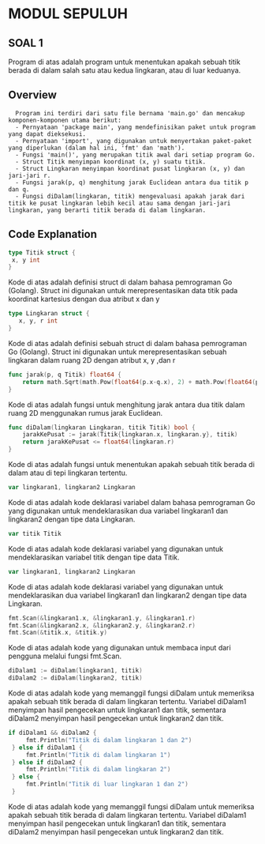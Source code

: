 # MODUL SEPULUH

## SOAL 1
Program di atas adalah program untuk menentukan apakah sebuah titik berada di dalam salah satu atau kedua lingkaran, atau di luar keduanya.
   
   ## Overview
      Program ini terdiri dari satu file bernama 'main.go' dan mencakup komponen-komponen utama berikut:
      - Pernyataan 'package main', yang mendefinisikan paket untuk program yang dapat dieksekusi.
      - Pernyataan 'import', yang digunakan untuk menyertakan paket-paket yang diperlukan (dalam hal ini, 'fmt' dan 'math').
      - Fungsi 'main()', yang merupakan titik awal dari setiap program Go.
      - Struct Titik menyimpan koordinat (x, y) suatu titik.
      - Struct Lingkaran menyimpan koordinat pusat lingkaran (x, y) dan jari-jari r.
      - Fungsi jarak(p, q) menghitung jarak Euclidean antara dua titik p dan q.
      - Fungsi diDalam(lingkaran, titik) mengevaluasi apakah jarak dari titik ke pusat lingkaran lebih kecil atau sama dengan jari-jari lingkaran, yang berarti titik berada di dalam lingkaran.
      
   ## Code Explanation
   ```go
   type Titik struct {
	x, y int
   }
   ```
   Kode di atas adalah definisi struct di dalam bahasa pemrograman Go (Golang). Struct ini digunakan untuk merepresentasikan data titik pada koordinat kartesius dengan dua atribut x dan y
  
   ```go
   type Lingkaran struct {
	  x, y, r int
   }
   ```
   Kode di atas adalah definisi sebuah struct di dalam bahasa pemrograman Go (Golang). Struct ini digunakan untuk merepresentasikan sebuah lingkaran dalam ruang 2D dengan atribut x, y ,dan r

   ```go
   func jarak(p, q Titik) float64 {
	   return math.Sqrt(math.Pow(float64(p.x-q.x), 2) + math.Pow(float64(p.y-q.y), 2))
   }
   ```
   Kode di atas adalah fungsi untuk menghitung jarak antara dua titik dalam ruang 2D menggunakan rumus jarak Euclidean.

   ```go
   func diDalam(lingkaran Lingkaran, titik Titik) bool {
	   jarakKePusat := jarak(Titik{lingkaran.x, lingkaran.y}, titik)
	   return jarakKePusat <= float64(lingkaran.r)
   }
   ```
   Kode di atas adalah fungsi untuk menentukan apakah sebuah titik berada di dalam atau di tepi lingkaran tertentu.

   ```go
   var lingkaran1, lingkaran2 Lingkaran
   ```
   Kode di atas adalah kode deklarasi variabel dalam bahasa pemrograman Go yang digunakan untuk mendeklarasikan dua variabel lingkaran1 dan lingkaran2 dengan tipe data Lingkaran. 

   ```go
   var titik Titik
   ```
   Kode di atas adalah kode deklarasi variabel yang digunakan untuk mendeklarasikan variabel titik dengan tipe data Titik. 

   ```go
   var lingkaran1, lingkaran2 Lingkaran
   ```
   Kode di atas adalah kode deklarasi variabel yang digunakan untuk mendeklarasikan dua variabel lingkaran1 dan lingkaran2 dengan tipe data Lingkaran. 

   ```go
   fmt.Scan(&lingkaran1.x, &lingkaran1.y, &lingkaran1.r)
   fmt.Scan(&lingkaran2.x, &lingkaran2.y, &lingkaran2.r)
   fmt.Scan(&titik.x, &titik.y)
   ```
   Kode di atas adalah kode yang digunakan untuk membaca input dari pengguna melalui fungsi fmt.Scan.

   ```go
   diDalam1 := diDalam(lingkaran1, titik)
   diDalam2 := diDalam(lingkaran2, titik)
   ```
   Kode di atas adalah kode yang memanggil fungsi diDalam untuk memeriksa apakah sebuah titik berada di dalam lingkaran tertentu. Variabel diDalam1 menyimpan hasil pengecekan untuk lingkaran1 dan titik, sementara diDalam2 menyimpan hasil pengecekan untuk lingkaran2 dan titik. 

   ```go
   if diDalam1 && diDalam2 {
		fmt.Println("Titik di dalam lingkaran 1 dan 2")
	} else if diDalam1 {
		fmt.Println("Titik di dalam lingkaran 1")
	} else if diDalam2 {
		fmt.Println("Titik di dalam lingkaran 2")
	} else {
		fmt.Println("Titik di luar lingkaran 1 dan 2")
	}
   ```
   Kode di atas adalah kode yang memanggil fungsi diDalam untuk memeriksa apakah sebuah titik berada di dalam lingkaran tertentu. Variabel diDalam1 menyimpan hasil pengecekan untuk lingkaran1 dan titik, sementara diDalam2 menyimpan hasil pengecekan untuk lingkaran2 dan titik. 

 
 
